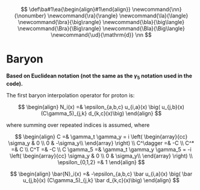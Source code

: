 $$
\def\ba#1\ea{\begin{align}#1\end{align}}
\newcommand{\nn}{\nonumber}
\newcommand{\ra}{\rangle}
\newcommand{\la}{\langle}
\newcommand{\bra}{\big\rangle}
\newcommand{\bla}{\big\langle}
\newcommand{\Bra}{\Big\rangle}
\newcommand{\Bla}{\Big\langle}
\newcommand{\ud}{\mathrm{d}}
\nn
$$

# Baryon

**Based on Euclidean notation (not the same as the $\gamma_5$ notation used in the code).**

The first baryon interpolation operator for proton is:

$$
\begin{align}
N_i(x) =& \epsilon_{a,b,c} u_{i,a}(x) \big( u_{j,b}(x) (C\gamma_5)_{j,k} d_{k,c}(x)\big)
\end{align}
$$

where summing over repeated indices is assumed, where

$$
\begin{align}
C =& \gamma_t \gamma_y =
i
\left(
\begin{array}{cc}
\sigma_y & 0 \\
0 & -\sigma_y\\
\end{array}
\right)
\\
C^\dagger =& -C
\\
C^* =& C
\\
C^T =& -C
\\
C \gamma_5 =& \gamma_t \gamma_y \gamma_5 =
-i
\left(
\begin{array}{cc}
\sigma_y & 0 \\
0 & \sigma_y\\
\end{array}
\right)
\\
\epsilon_{0,1,2} =& 1
\end{align}
$$

$$
\begin{align}
\bar{N}_i(x) =& -\epsilon_{a,b,c} \bar u_{i,a}(x) \big( \bar u_{j,b}(x) (C\gamma_5)_{j,k} \bar d_{k,c}(x)\big)
\end{align}
$$

